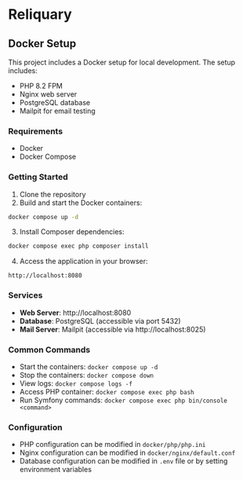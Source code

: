 # Reliquary

## Docker Setup

This project includes a Docker setup for local development. The setup includes:

- PHP 8.2 FPM
- Nginx web server
- PostgreSQL database
- Mailpit for email testing

### Requirements

- Docker
- Docker Compose

### Getting Started

1. Clone the repository
2. Build and start the Docker containers:

```bash
docker compose up -d
```

3. Install Composer dependencies:

```bash
docker compose exec php composer install
```

4. Access the application in your browser:

```
http://localhost:8080
```

### Services

- **Web Server**: http://localhost:8080
- **Database**: PostgreSQL (accessible via port 5432)
- **Mail Server**: Mailpit (accessible via http://localhost:8025)

### Common Commands

- Start the containers: `docker compose up -d`
- Stop the containers: `docker compose down`
- View logs: `docker compose logs -f`
- Access PHP container: `docker compose exec php bash`
- Run Symfony commands: `docker compose exec php bin/console <command>`

### Configuration

- PHP configuration can be modified in `docker/php/php.ini`
- Nginx configuration can be modified in `docker/nginx/default.conf`
- Database configuration can be modified in `.env` file or by setting environment variables
